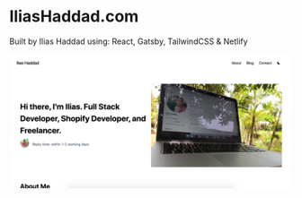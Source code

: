 # IliasHaddad.com

Built by Ilias Haddad using: React, Gatsby, TailwindCSS & Netlify

![Ilias Haddad](./demo.png)
